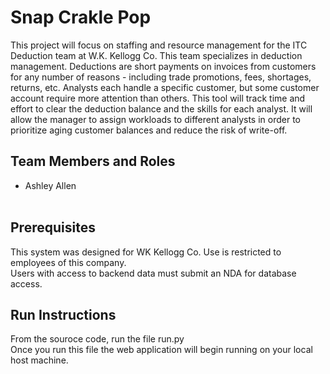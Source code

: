 # Snap Crakle Pop

This project will focus on staffing and resource management for the ITC Deduction team at W.K. Kellogg Co. This team specializes in deduction management. Deductions are short payments on invoices from customers for any number of reasons - including trade promotions, fees, shortages, returns, etc. Analysts each handle a specific customer, but some customer account require more attention than others. This tool will track time and effort to clear the deduction balance and the skills for each analyst. It will allow the manager to assign workloads to different analysts in order to prioritize aging customer balances and reduce the risk of write-off. 

## Team Members and Roles

* Ashley Allen <br><br>

## Prerequisites

This system was designed for WK Kellogg Co. Use is restricted to employees of this company. <br>
Users with access to backend data must submit an NDA for database access. 

## Run Instructions

From the souroce code, run the file run.py<br>
Once you run this file the web application will begin running on your local host machine. 
